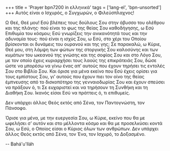 +++
title = 'Prayer bpn7200 in ελληνικά'
tags = ['lang-el', 'bpn-unsorted']
+++
Αυτός είναι ο Ισχυρός, ο Συγχωρών, ο Φιλεύσπλαχνος!

Ω Θεέ, Θεέ µου! Εσύ βλέπεις τους δούλους Σου στην άβυσσο του ολέθρου και της πλάνης· πού είναι το φως της θείας Σου καθοδήγησης, ω Εσύ Επιθυµία του κόσµου; Εσύ γνωρίζεις την ανικανότητά τους και την αδυναµία τους· πού είναι η ισχύς Σου, ω Εσύ, στο χέρι του Οποίου βρίσκονται οι δυνάµεις του ουρανού και της γης; Σε παρακαλώ, ω Κύριε, Θεέ µου, στη λάµψη των φώτων της στοργικής Σου καλοσύνης και των κυµάτων του ωκεανού της γνώσης και της σοφίας Σου και στο Λόγο Σου, µε τον οποίο έχεις κυριαρχήσει τους λαούς της επικράτειάς Σου, δώσε ώστε να µπορέσω να γίνω ένας απ’ αυτούς που έχουν τηρήσει τις εντολές Σου στο Βιβλίο Σου. Και όρισε για µένα εκείνο που Εσύ έχεις ορίσει για τους εµπίστους Σου, γι’ αυτούς που έχουν πιει τον οίνο της θείας έµπνευσης από το δισκοπότηρο της γενναιοδωρίας Σου και έχουν σπεύσει να πράξουν ό, τι Σε ευχαριστεί και να τηρήσουν τη Συνθήκη και τη ∆ιαθήκη Σου. Ικανός είσαι Εσύ να πράττεις ό, τι επιθυµείς.

∆εν υπάρχει άλλος Θεός εκτός από Σένα, τον Παντογνώστη, τον Πάνσοφο.

Όρισε για µένα, µε την ευεργεσία Σου, ω Κύριε, εκείνο που θα µε ωφελήσει σ’ αυτόν και στο µέλλοντα κόσµο και θα µε προσελκύσει κοντά Σου, ω Εσύ, ο Οποίος είσαι ο Κύριος όλων των ανθρώπων. ∆εν υπάρχει άλλος Θεός εκτός από Σένα, τον Ένα, τον Ισχυρό, το ∆οξασµένο.

-- Bahá'u'lláh
